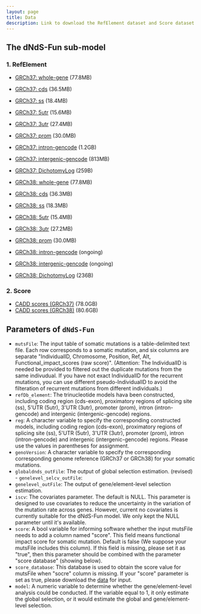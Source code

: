 ```yaml
---
layout: page
title: Data
description: Link to download the RefElement dataset and Score dataset
---
```

The dNdS-Fun sub-model 
-------------------
### 1. RefElement
  * [GRCh37: whole-gene](https://yanglab.westlake.edu.cn/data/dNdSFun/RefElement/GRCh37/CADD.whole-gene.GRCh37.rda)  (77.8MB) 
  * [GRCh37: cds](https://yanglab.westlake.edu.cn/data/dNdSFun/RefElement/GRCh37/CADD.cds.GRCh37.rda)  (36.5MB)
  * [GRCh37: ss](https://yanglab.westlake.edu.cn/data/dNdSFun/RefElement/GRCh37/CADD.ss.GRCh37.rda)  (18.4MB)
  * [GRCh37: 5utr](https://yanglab.westlake.edu.cn/data/dNdSFun/RefElement/GRCh37/CADD.5utr.GRCh37.rda)  (15.6MB)
  * [GRCh37: 3utr](https://yanglab.westlake.edu.cn/data/dNdSFun/RefElement/GRCh37/CADD.3utr.GRCh37.rda)  (27.4MB)
  * [GRCh37: prom](https://yanglab.westlake.edu.cn/data/dNdSFun/RefElement/GRCh37/CADD.prom.GRCh37.rda)  (30.0MB)
  * [GRCh37: intron-gencode](https://yanglab.westlake.edu.cn/data/dNdSFun/RefElement/GRCh37/CADD.intron-gencode.GRCh37.rda)  (1.2GB)
  * [GRCh37: intergenic-gencode](https://yanglab.westlake.edu.cn/data/dNdSFun/RefElement/GRCh37/CADD.intergenic-gencode.GRCh37.rda)  (813MB)
  * [GRCh37: DichotomyLog](https://yanglab.westlake.edu.cn/data/dNdSFun/RefElement/GRCh37/Dichotomy.GRCh37.log)  (259B)

  * [GRCh38: whole-gene](https://yanglab.westlake.edu.cn/data/dNdSFun/RefElement/GRCh38/CADD.whole-gene.GRCh38.rda)  (77.8MB) 
  * [GRCh38: cds](https://yanglab.westlake.edu.cn/data/dNdSFun/RefElement/GRCh38/CADD.cds.GRCh38.rda)  (36.3MB)
  * [GRCh38: ss](https://yanglab.westlake.edu.cn/data/dNdSFun/RefElement/GRCh38/CADD.ss.GRCh38.rda)  (18.3MB)
  * [GRCh38: 5utr](https://yanglab.westlake.edu.cn/data/dNdSFun/RefElement/GRCh38/CADD.5utr.GRCh38.rda)  (15.4MB)
  * [GRCh38: 3utr](https://yanglab.westlake.edu.cn/data/dNdSFun/RefElement/GRCh38/CADD.3utr.GRCh38.rda)  (27.2MB)
  * [GRCh38: prom](https://yanglab.westlake.edu.cn/data/dNdSFun/RefElement/GRCh38/CADD.prom.GRCh38.rda)  (30.0MB)
  * [GRCh38: intron-gencode](https://jianyanglab.github.io/dNdS-Fun/documentation/03_data.html)  (ongoing)
  * [GRCh38: intergenic-gencode](https://jianyanglab.github.io/dNdS-Fun/documentation/03_data.html)  (ongoing)
  * [GRCh38: DichotomyLog](https://yanglab.westlake.edu.cn/data/dNdSFun/RefElement/GRCh38/Dichotomy.GRCh38.log)  (236B)
  
### 2. Score
  * [CADD scores (GRCh37)](https://krishna.gs.washington.edu/download/CADD/v1.6/GRCh37/whole_genome_SNVs.tsv.gz)  (78.0GB)
  * [CADD scores (GRCh38)](https://krishna.gs.washington.edu/download/CADD/v1.6/GRCh38/whole_genome_SNVs.tsv.gz)  (80.6GB)






Parameters of `dNdS-Fun`
-------------------
- `mutsFile`: The input table of somatic mutations is a table-delimited text file. Each row corresponds to a somatic mutation, and six columns are separate "IndividualID, Chromosome, Position, Ref, Alt, Functional_impact_scores (raw score)". (Attention: The IndividualID is needed be provided to filtered out the duplicate mutations from the same indivudual. If you have not exact IndividualID for the recurrent mutations, you can use different pseudo-IndividualID to avoid the filteration of recurrent mutations from different individuals.)
- `refDb_element`: The trinucleotide models hava been constructed, including coding region (cds-exon), proximatory regions of splicing site (ss), 5'UTR (5utr), 3'UTR (3utr), promoter (prom), intron (intron-gencode) and intergenic (intergenic-gencode) regions.
- `reg`: A character variable to specify the corresponding constructed models, including coding region (cds-exon), proximatory regions of splicing site (ss), 5'UTR (5utr), 3'UTR (3utr), promoter (prom), intron (intron-gencode) and intergenic (intergenic-gencode) regions. Please use the values in parentheses for assignment.
- `genoVersion`: A character variable to specify the corresponding corresponding genome reference (GRCh37 or GRCh38) for your somatic mutations.
- `globaldnds_outFile`: The output of global selection estimation.
(revised) - `genelevel_selcv_outFile`:
- `genelevel_outFile`: The output of gene/element-level selection estimation.
- `iscv`: The covariates parameter. The default is NULL. This parameter is designed to use covariates to reduce the uncertainty in the variation of the mutation rate across genes. However, current no covariates is currently suitable for the dNdS-Fun model. We only kept the NULL parameter until it's available.
- `score`: A bool variable for informing software whether the input mutsFile  needs to add a column named "score". This field means functional impact score for somatic mutation. Default is false (We suppose your mutsFile includes this column). If this field is missing, please set it as "true", then this parameter should be combined with the parameter "score database" (showing below).
- `score_database`: This database is used to obtain the score value for mutsFile when "socre" column is missing. If your "score" parameter is set as true, please download the [data](https://jianyanglab.github.io/dNdS-Fun/documentation/03_data.html) for input.
- `model`: A numeric variable to determine whether the gene/element-level analysis could be conducted. If the variable equal to 1, it only estimate the global selection, or it would estimate the global and gene/element-level selection.